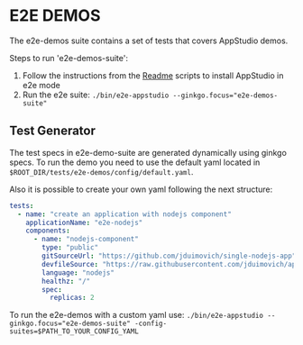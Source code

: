 # E2E DEMOS

The e2e-demos suite contains a set of tests that covers AppStudio demos.

Steps to run 'e2e-demos-suite':

1) Follow the instructions from the [Readme](../../docs/Installation.md) scripts to install AppStudio in e2e mode
2) Run the e2e suite: `./bin/e2e-appstudio --ginkgo.focus="e2e-demos-suite"`

## Test Generator

The test specs in e2e-demo-suite are generated dynamically using ginkgo specs. To run the demo you need to use the default
yaml located in `$ROOT_DIR/tests/e2e-demos/config/default.yaml`.

Also it is possible to create your own yaml following the next structure:

```yaml
tests: 
  - name: "create an application with nodejs component"
    applicationName: "e2e-nodejs"
    components:
      - name: "nodejs-component"
        type: "public"
        gitSourceUrl: "https://github.com/jduimovich/single-nodejs-app"
        devfileSource: "https://raw.githubusercontent.com/jduimovich/appstudio-e2e-demos/main/demos/single-nodejs-app/devfiles/devfile.yaml"
        language: "nodejs"
        healthz: "/"
        spec:
          replicas: 2
```

To run the e2e-demos with a custom yaml use: `./bin/e2e-appstudio --ginkgo.focus="e2e-demos-suite" -config-suites=$PATH_TO_YOUR_CONFIG_YAML`
